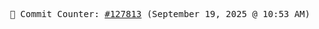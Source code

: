 <p align="center">
    <samp>
        📮 Commit Counter: <a href="https://github.com/Javascript-void0/Javascript-void0/commits/main">#127813</a> (September 19, 2025 @ 10:53 AM)
    </samp>
</p>